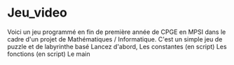# Jeu_video
Voici un jeu programmé en fin de première année de CPGE en MPSI dans le cadre d'un projet de Mathématiques / Informatique. C'est un simple jeu de puzzle et de labyrinthe basé 
Lancez d'abord,  Les constantes (en script) Les fonctions (en script) Le main
